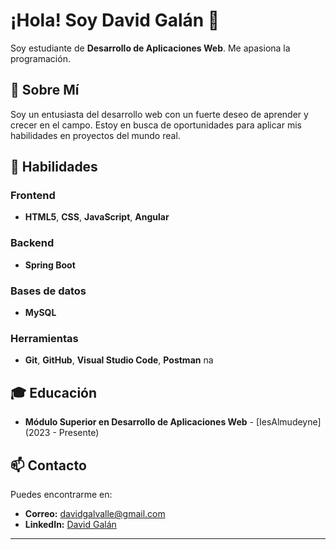 # ¡Hola! Soy David Galán 👋

Soy estudiante de **Desarrollo de Aplicaciones Web**. Me apasiona la programación. 

## 🚀 Sobre Mí
Soy un entusiasta del desarrollo web con un fuerte deseo de aprender y crecer en el campo. Estoy en busca de oportunidades para aplicar mis habilidades en proyectos del mundo real.

## 🌟 Habilidades

### Frontend
- **HTML5**, **CSS**, **JavaScript**, **Angular**

### Backend
- **Spring Boot**

### Bases de datos
- **MySQL**

### Herramientas
- **Git**, **GitHub**, **Visual Studio Code**, **Postman**
na 
## 🎓 Educación
- **Módulo Superior en Desarrollo de Aplicaciones Web** - [IesAlmudeyne] (2023 - Presente)

## 📫 Contacto
Puedes encontrarme en:
- **Correo:** [davidgalvalle@gmail.com](https://mail.google.com/mail/?view=cm&fs=1&to=davidgalvalle@gmail.com)
- **LinkedIn:** [David Galán](https://www.linkedin.com/in/david-gal%C3%A1n-valle-5a015630b/)
---
